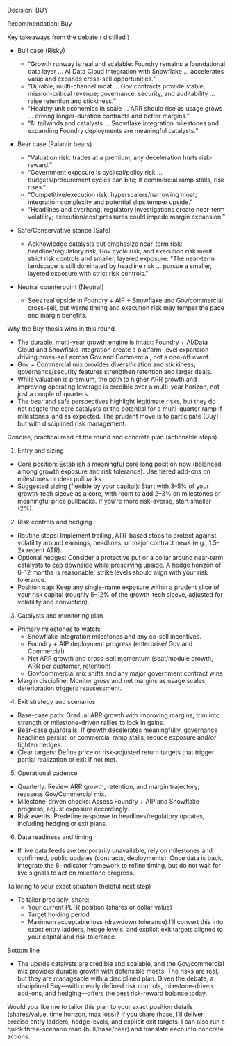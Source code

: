 Decision: BUY

Recommendation: Buy

Key takeaways from the debate ( distilled )

- Bull case (Risky)
  - “Growth runway is real and scalable: Foundry remains a foundational data layer … AI Data Cloud integration with Snowflake … accelerates value and expands cross-sell opportunities.”
  - “Durable, multi-channel moat … Gov contracts provide stable, mission-critical revenue; governance, security, and auditability … raise retention and stickiness.”
  - “Healthy unit economics in scale … ARR should rise as usage grows … driving longer-duration contracts and better margins.”
  - “AI tailwinds and catalysts … Snowflake integration milestones and expanding Foundry deployments are meaningful catalysts.”

- Bear case (Palantir bears)
  - “Valuation risk: trades at a premium; any deceleration hurts risk-reward.”
  - “Government exposure is cyclical/policy risk … budgets/procurement cycles can bite; if commercial ramp stalls, risk rises.”
  - “Competitive/execution risk: hyperscalers/narrowing moat; integration complexity and potential slips temper upside.”
  - “Headlines and overhang: regulatory investigations create near-term volatility; execution/cost pressures could impede margin expansion.”

- Safe/Conservative stance (Safe)
  - Acknowledge catalysts but emphasize near-term risk: headline/regulatory risk, Gov cycle risk, and execution risk merit strict risk controls and smaller, layered exposure.
  "The near-term landscape is still dominated by headline risk ... pursue a smaller, layered exposure with strict risk controls."

- Neutral counterpoint (Neutral)
  - Sees real upside in Foundry + AIP + Snowflake and Gov/commercial cross-sell, but warns timing and execution risk may temper the pace and margin benefits.

Why the Buy thesis wins in this round
- The durable, multi-year growth engine is intact: Foundry + AI/Data Cloud and Snowflake integration create a platform-level expansion driving cross-sell across Gov and Commercial, not a one-off event.
- Gov + Commercial mix provides diversification and stickiness; governance/security features strengthen retention and larger deals.
- While valuation is premium, the path to higher ARR growth and improving operating leverage is credible over a multi-year horizon, not just a couple of quarters.
- The bear and safe perspectives highlight legitimate risks, but they do not negate the core catalysts or the potential for a multi-quarter ramp if milestones land as expected. The prudent move is to participate (Buy) but with disciplined risk management.

Concise, practical read of the round and concrete plan (actionable steps)

1) Entry and sizing
- Core position: Establish a meaningful core long position now (balanced among growth exposure and risk tolerance). Use tiered add-ons on milestones or clear pullbacks.
- Suggested sizing (flexible by your capital): Start with 3–5% of your growth-tech sleeve as a core, with room to add 2–3% on milestones or meaningful price pullbacks. If you’re more risk-averse, start smaller (2%).

2) Risk controls and hedging
- Routine stops: Implement trailing, ATR-based stops to protect against volatility around earnings, headlines, or major contract news (e.g., 1.5–2x recent ATR).
- Optional hedges: Consider a protective put or a collar around near-term catalysts to cap downside while preserving upside. A hedge horizon of 6–12 months is reasonable; strike levels should align with your risk tolerance.
- Position cap: Keep any single-name exposure within a prudent slice of your risk capital (roughly 5–12% of the growth-tech sleeve, adjusted for volatility and conviction).

3) Catalysts and monitoring plan
- Primary milestones to watch:
  - Snowflake integration milestones and any co-sell incentives.
  - Foundry + AIP deployment progress (enterprise/ Gov and Commercial)
  - Net ARR growth and cross-sell momentum (seat/module growth, ARR per customer, retention)
  - Gov/commercial mix shifts and any major government contract wins
- Margin discipline: Monitor gross and net margins as usage scales; deterioration triggers reassessment.

4) Exit strategy and scenarios
- Base-case path: Gradual ARR growth with improving margins; trim into strength or milestone-driven rallies to lock in gains.
- Bear-case guardrails: If growth decelerates meaningfully, governance headlines persist, or commercial ramp stalls, reduce exposure and/or tighten hedges.
- Clear targets: Define price or risk-adjusted return targets that trigger partial realization or exit if not met.

5) Operational cadence
- Quarterly: Review ARR growth, retention, and margin trajectory; reassess Gov/Commercial mix.
- Milestone-driven checks: Assess Foundry + AIP and Snowflake progress; adjust exposure accordingly.
- Risk events: Predefine response to headlines/regulatory updates, including hedging or exit plans.

6) Data readiness and timing
- If live data feeds are temporarily unavailable, rely on milestones and confirmed, public updates (contracts, deployments). Once data is back, integrate the 8-indicator framework to refine timing, but do not wait for live signals to act on milestone progress.

Tailoring to your exact situation (helpful next step)
- To tailor precisely, share:
  - Your current PLTR position (shares or dollar value)
  - Target holding period
  - Maximum acceptable loss (drawdown tolerance)
I’ll convert this into exact entry ladders, hedge levels, and explicit exit targets aligned to your capital and risk tolerance.

 Bottom line
- The upside catalysts are credible and scalable, and the Gov/commercial mix provides durable growth with defensible moats. The risks are real, but they are manageable with a disciplined plan. Given the debate, a disciplined Buy—with clearly defined risk controls, milestone-driven add-ons, and hedging—offers the best risk-reward balance today.

Would you like me to tailor this plan to your exact position details (shares/value, time horizon, max loss)? If you share those, I’ll deliver precise entry ladders, hedge levels, and explicit exit targets. I can also run a quick three-scenario read (bull/base/bear) and translate each into concrete actions.